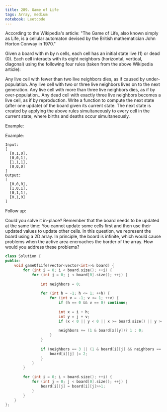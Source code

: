 ```yaml
---
title: 289. Game of Life
tags: Array, medium
notebook: Leetcode
---
```


According to the Wikipedia's article: "The Game of Life, also known simply as Life, is a cellular automaton devised by the British mathematician John Horton Conway in 1970."

Given a board with m by n cells, each cell has an initial state live (1) or dead (0). Each cell interacts with its eight neighbors (horizontal, vertical, diagonal) using the following four rules (taken from the above Wikipedia article):

Any live cell with fewer than two live neighbors dies, as if caused by under-population.
Any live cell with two or three live neighbors lives on to the next generation.
Any live cell with more than three live neighbors dies, as if by over-population..
Any dead cell with exactly three live neighbors becomes a live cell, as if by reproduction.
Write a function to compute the next state (after one update) of the board given its current state. The next state is created by applying the above rules simultaneously to every cell in the current state, where births and deaths occur simultaneously.

Example:

Example:
```
Input: 
[
  [0,1,0],
  [0,0,1],
  [1,1,1],
  [0,0,0]
]
Output: 
[
  [0,0,0],
  [1,0,1],
  [0,1,1],
  [0,1,0]
]
```
Follow up:

Could you solve it in-place? Remember that the board needs to be updated at the same time: You cannot update some cells first and then use their updated values to update other cells.
In this question, we represent the board using a 2D array. In principle, the board is infinite, which would cause problems when the active area encroaches the border of the array. How would you address these problems?

```c++
class Solution {
public:
    void gameOfLife(vector<vector<int>>& board) {
        for (int i = 0; i < board.size(); ++i) {
            for (int j = 0; j < board[0].size(); ++j) {
                
                int neighbors = 0;
                
                for (int h = -1; h <= 1; ++h) {
                    for (int v = -1; v <= 1; ++v) {
                        if (h == 0 && v == 0) continue;
                        
                        int x = i + h;
                        int y = j + v;
                        if (x < 0 || y < 0 || x >= board.size() || y >= board[0].size()) continue;
                        
                        neighbors += (1 & board[x][y])? 1 : 0;
                    }
                }
                
                if (neighbors == 3 || (1 & board[i][j] && neighbors == 2)) {
                    board[i][j] |= 2;
                }
            }
        }
        
        for (int i = 0; i < board.size(); ++i) {
            for (int j = 0; j < board[0].size(); ++j) {
                board[i][j] = board[i][j]>>1;
            }
        }
    }
};
```